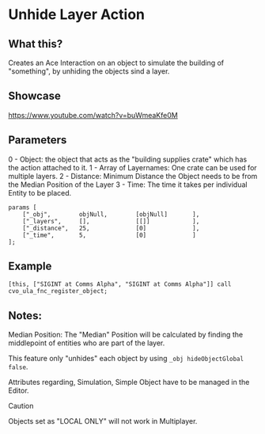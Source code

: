 # Unhide Layer Action

## What this?

Creates an Ace Interaction on an object to simulate the building of "something", by unhiding the objects sind a layer.





## Showcase
https://www.youtube.com/watch?v=buWmeaKfe0M


## Parameters
0 - Object: the object that acts as the "building supplies crate" which has the action attached to it.
1 - Array of Layernames: One crate can be used for multiple layers.
2 - Distance: Minimum Distance the Object needs to be from the Median Position of the Layer
3 - Time: The time it takes per individual Entity to be placed.

```sqf
params [
    ["_obj",        objNull,        [objNull]       ],
    ["_layers",     [],             [[]]            ],
    ["_distance",   25,             [0]             ],
    ["_time",       5,              [0]             ]
];
```

## Example
```sqf
[this, ["SIGINT at Comms Alpha", "SIGINT at Comms Alpha"]] call cvo_ula_fnc_register_object;
```

## Notes:

Median Position: The "Median" Position will be calculated by finding the middlepoint of entities who are part of the layer.

This feature only "unhides" each object by using `_obj hideObjectGlobal false`.

Attributes regarding, Simulation, Simple Object have to be managed in the Editor.

> [!CAUTION]
Objects set as "LOCAL ONLY" will not work in Multiplayer.